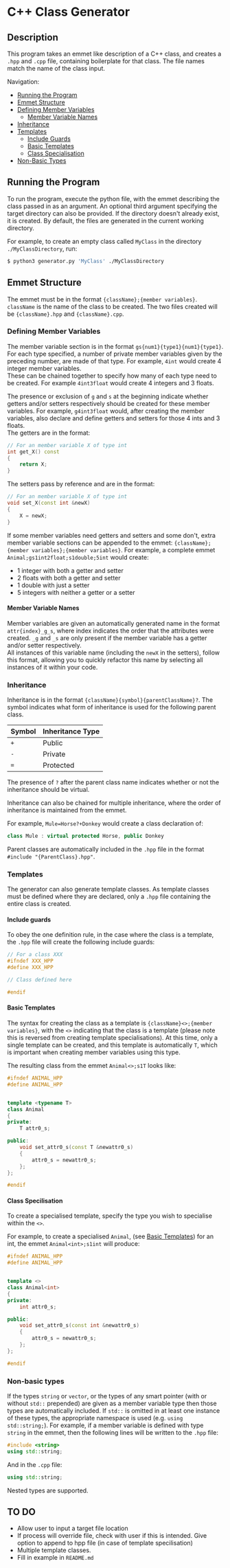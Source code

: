 # C++ Class Generator

## Description

This program takes an emmet like description of a C++ class, and creates a `.hpp` and `.cpp` file, containing boilerplate for that class. The file names match the name of the class input.

Navigation:

- [Running the Program](#running-the-program)
- [Emmet Structure](#description)
- [Defining Member Variables](#description)
  - [Member Variable Names](#member-variable-names)
- [Inheritance](#inheritance)
- [Templates](#templates)
  - [Include Guards](#include-guards)
  - [Basic Templates](#basic-templates)
  - [Class Specialisation](#class-specilisation)
- [Non-Basic Types](#non-basic-types)

## Running the Program

To run the program, execute the python file, with the emmet describing the class passed in as an argument.
An optional third argument specifying the target directory can also be provided. If the directory doesn't already exist, it is created. By default, the files are generated in the current working directory.

For example, to create an empty class called `MyClass` in the directory `./MyClassDirectory`, run:

```bash
$ python3 generator.py 'MyClass' ./MyClassDirectory
```

## Emmet Structure

The emmet must be in the format `{className};{member variables}`. `className` is the name of the class to be created. The two files created will be `{className}.hpp` and `{className}.cpp`.

### Defining Member Variables

The member variable section is in the format `gs{num1}{type1}{num1}{type1}`.
For each type specified, a number of private member variables given by the preceding number, are made of that type. For example, `4int` would create 4 integer member variables.  
These can be chained together to specify how many of each type need to be created. For example `4int3float` would create 4 integers and 3 floats.

The presence or exclusion of `g` and `s` at the beginning indicate whether getters and/or setters respectively should be created for these member variables. For example, `g4int3float` would, after creating the member variables, also declare and define getters and setters for those 4 ints and 3 floats.  
The getters are in the format:

```cpp
// For an member variable X of type int
int get_X() const
{
    return X;
}
```

The setters pass by reference and are in the format:

```cpp
// For an member variable X of type int
void set_X(const int &newX)
{
    X = newX;
}
```

If some member variables need getters and setters and some don't, extra member variable sections can be appended to the emmet: `{className};{member variables};{member variables}`. For example, a complete emmet `Animal;gs1int2float;s1double;5int` would create:

- 1 integer with both a getter and setter
- 2 floats with both a getter and setter
- 1 double with just a setter
- 5 integers with neither a getter or a setter

#### Member Variable Names

Member variables are given an automatically generated name in the format `attr{index}_g_s`, where index indicates the order that the attributes were created. `_g` and `_s` are only present if the member variable has a getter and/or setter respectively.  
All instances of this variable name (including the `newX` in the setters), follow this format, allowing you to quickly refactor this name by selecting all instances of it within your code.

### Inheritance

Inheritance is in the format `{className}{symbol}{parentClassName}?`.
The symbol indicates what form of inheritance is used for the following parent class.

| Symbol | Inheritance Type |
| ------ | ---------------- |
| `+`    | Public           |
| `-`    | Private          |
| `=`    | Protected        |

The presence of `?` after the parent class name indicates whether or not the inheritance should be virtual.

Inheritance can also be chained for multiple inheritance, where the order of inheritance is maintained from the emmet.

For example, `Mule=Horse?+Donkey` would create a class declaration of:

```cpp
class Mule : virtual protected Horse, public Donkey
```

Parent classes are automatically included in the `.hpp` file in the format `#include "{ParentClass}.hpp"`.

### Templates

The generator can also generate template classes. As template classes must be defined where they are declared, only a `.hpp` file containing the entire class is created.

#### Include guards

To obey the one definition rule, in the case where the class is a template, the `.hpp` file will create the following include guards:

```cpp
// For a class XXX
#ifndef XXX_HPP
#define XXX_HPP

// Class defined here

#endif
```

#### Basic Templates

The syntax for creating the class as a template is `{className}<>;{member variables}`, with the `<>` indicating that the class is a template (please note this is reversed from creating template specialisations). At this time, only a single template can be created, and this template is automatically `T`, which is important when creating member variables using this type.

The resulting class from the emmet `Animal<>;s1T` looks like:

```cpp
#ifndef ANIMAL_HPP
#define ANIMAL_HPP


template <typename T>
class Animal
{
private:
	T attr0_s;

public:
	void set_attr0_s(const T &newattr0_s)
    {
		attr0_s = newattr0_s;
	};
};

#endif
```

#### Class Specilisation

To create a specialised template, specify the type you wish to specialise within the `<>`.

For example, to create a specialised `Animal`, (see [Basic Templates](#basic-templates)) for an int, the emmet `Animal<int>;s1int` will produce:

```cpp
#ifndef ANIMAL_HPP
#define ANIMAL_HPP


template <>
class Animal<int>
{
private:
	int attr0_s;

public:
	void set_attr0_s(const int &newattr0_s)
    {
		attr0_s = newattr0_s;
	};
};

#endif
```

### Non-basic types

If the types `string` or `vector`, or the types of any smart pointer (with or without `std::` prepended) are given as a member variable type then those types are automatically included. If `std::` is omitted in at least one instance of these types, the appropriate namespace is used (e.g. `using std::string;`).
For example, if a member variable is defined with type `string` in the emmet, then the following lines will be written to the `.hpp` file:

```cpp
#include <string>
using std::string;
```

And in the `.cpp` file:

```cpp
using std::string;
```

Nested types are supported.

## TO DO

- Allow user to input a target file location
- If process will override file, check with user if this is intended. Give option to append to hpp file (in case of template specilisation)
- Multiple template classes.
- Fill in example in `README.md`
